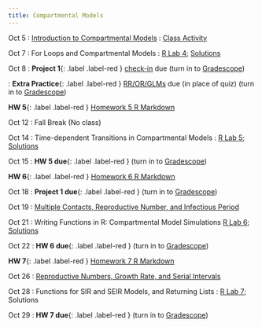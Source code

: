 ```yaml
---
title: Compartmental Models
---
```


Oct 5
: [Introduction to Compartmental Models](https://github.com/marievozanne/STAT244NF_class/blob/main/Compartmental_Models/6_Lec_Compartmental.pdf)
  : [Class Activity](https://github.com/marievozanne/STAT244NF_class/blob/main/Compartmental_Models/6_CA_Compartmental.pdf)

Oct 7
: For Loops and Compartmental Models
  : [R Lab 4](https://github.com/mhc-stat-244nf-f2021/Lab_4);
[Solutions](https://github.com/mhc-stat-244nf-f2021/Lab_4_solutions)

Oct 8
: **Project 1**{: .label .label-red } [check-in](https://github.com/mhc-stat-244nf-f2021/Project_1_checkin/blob/main/Project_1_checkin.pdf) due (turn in to [Gradescope](https://gradescope.com))

: **Extra Practice**{: .label .label-red } [RR/OR/GLMs](https://github.com/mhc-stat-244nf-f2021/Extra_OR_RR_glms) due (in place of quiz) (turn in to [Gradescope](https://gradescope.com))

**HW 5**{: .label .label-red } [Homework 5 R Markdown](https://github.com/mhc-stat-244nf-f2021/Homework_5)

Oct 12
: Fall Break (No class)

Oct 14
: Time-dependent Transitions in Compartmental Models
  : [R Lab 5](https://github.com/mhc-stat-244nf-f2021/Lab_5);
  [Solutions](https://github.com/mhc-stat-244nf-f2021/Lab5_solutions)

Oct 15
: **HW 5 due**{: .label .label-red } (turn in to [Gradescope](https://gradescope.com))

**HW 6**{: .label .label-red } [Homework 6 R Markdown](https://github.com/mhc-stat-244nf-f2021/Homework_6)

Oct 18
: **Project 1 due**{: .label .label-red } (turn in to [Gradescope](https://gradescope.com))

Oct 19
: [Multiple Contacts, Reproductive Number, and Infectious Period](https://github.com/marievozanne/STAT244NF_class/blob/main/Compartmental_Models/8_Lec_Compartmental_RN.pdf)


Oct 21
: Writing Functions in R: Compartmental Model Simulations
  [R Lab 6](https://github.com/mhc-stat-244nf-f2021/Lab_6);
  [Solutions](https://github.com/mhc-stat-244nf-f2021/Lab_6_solutions)

Oct 22
: **HW 6 due**{: .label .label-red } (turn in to [Gradescope](https://gradescope.com))

**HW 7**{: .label .label-red } [Homework 7 R Markdown](https://github.com/mhc-stat-244nf-f2021/Homework_7)

Oct 26
: [Reproductive Numbers, Growth Rate, and Serial Intervals](https://github.com/marievozanne/STAT244NF_class/blob/main/Compartmental_Models/10_Lec_Compartmental_RN_SerialInt_GrowthRate.pdf)

Oct 28
: Functions for SIR and SEIR Models, and Returning Lists
  : [R Lab 7](https://github.com/mhc-stat-244nf-f2021/Lab_7); Solutions

Oct 29
: **HW 7 due**{: .label .label-red } (turn in to [Gradescope](https://gradescope.com))




